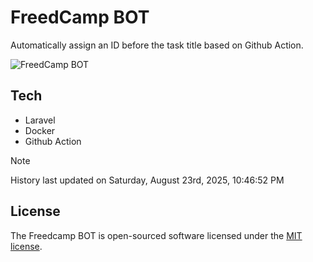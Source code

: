 # FreedCamp BOT

Automatically assign an ID before the task title based on Github Action.

![FreedCamp BOT](https://repository-images.githubusercontent.com/737932867/7d34798b-2680-471c-b089-a78a718d3d6a)

## Tech

- Laravel
- Docker
- Github Action

> [!NOTE]  
> History last updated on Saturday, August 23rd, 2025, 10:46:52 PM

## License

The Freedcamp BOT is open-sourced software licensed under the [MIT license](https://opensource.org/licenses/MIT).
